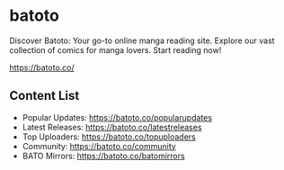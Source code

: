 # batoto

Discover Batoto: Your go-to online manga reading site. Explore our vast collection of comics for manga lovers. Start reading now!

https://batoto.co/

## Content List

- Popular Updates: https://batoto.co/popularupdates
- Latest Releases: https://batoto.co/latestreleases
- Top Uploaders: https://batoto.co/topuploaders
- Community: https://batoto.co/community
- BATO Mirrors: https://batoto.co/batomirrors
